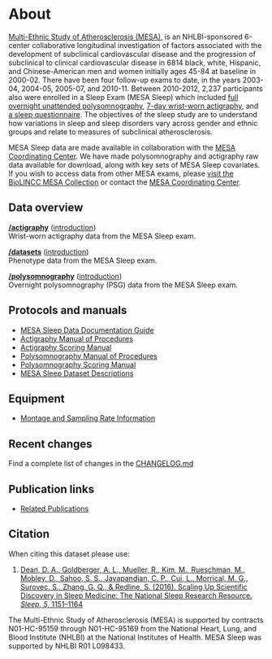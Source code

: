 # About

[Multi-Ethnic Study of Atherosclerosis (MESA)](https://mesa-nhlbi.org/), is an NHLBI-sponsored 6-center collaborative longitudinal investigation of factors associated with the development of subclinical cardiovascular disease and the progression of subclinical to clinical cardiovascular disease in 6814 black, white, Hispanic, and Chinese-American men and women initially ages 45-84 at baseline in 2000-02. There have been four follow-up exams to date, in the years 2003-04, 2004-05, 2005-07, and 2010-11. Between 2010-2012, 2,237 participants also were enrolled in a Sleep Exam (MESA Sleep) which included [full overnight unattended polysomnography](:pages_path:/polysomnography-introduction.md), [7-day wrist-worn actigraphy](:pages_path:/actigraphy-introduction.md), and [a sleep questionnaire](:files_path:/documentation/dataset-descriptions/MESAe5a113SleepQuestionnaire_20140617.pdf). The objectives of the sleep study are to understand how variations in sleep and sleep disorders vary across gender and ethnic groups and relate to measures of subclinical atherosclerosis.

MESA Sleep data are made available in collaboration with the [MESA Coordinating Center](https://mesa-nhlbi.org/default.aspx). We have made polysomnography and actigraphy raw data available for download, along with key sets of MESA Sleep covariates. If you wish to access data from other MESA exams, please [visit the BioLINCC MESA Collection](https://biolincc.nhlbi.nih.gov/studies/mesa/) or contact the [MESA Coordinating Center](https://mesa-nhlbi.org/default.aspx).

## Data overview

**[/actigraphy](:files_path:/actigraphy)** ([introduction](:pages_path:/actigraphy-introduction.md))<br/> Wrist-worn actigraphy data from the MESA Sleep exam.

**[/datasets](:files_path:/datasets)** ([introduction](:pages_path:/dataset-introduction.md)) <br/> Phenotype data from the MESA Sleep exam.

**[/polysomnography](:files_path:/polysomnography)** ([introduction](:pages_path:/polysomnography-introduction.md))<br/> Overnight polysomnography (PSG) data from the MESA Sleep exam.

## Protocols and manuals

- [MESA Sleep Data Documentation Guide](:files_path:/documentation/MESA_Sleep_Data_Documentation_Guide.pdf)
- [Actigraphy Manual of Procedures](:files_path:/documentation/MESA_Sleep_Actigraphy_Manual_of_Procedures.pdf)
- [Actigraphy Scoring Manual](:files_path:/documentation/MESA_Sleep_Actigraphy_Scoring_Manual.pdf)
- [Polysomnography Manual of Procedures](:files_path:/documentation/MESA_Sleep_Polysomnography_Manual_of_Procedures.pdf)
- [Polysomnography Scoring Manual](:files_path:/documentation/MESA_Sleep_Polysomnography_Scoring_Manual.pdf)
- [MESA Sleep Dataset Descriptions](:files_path:/documentation/dataset-descriptions)

## Equipment
- [Montage and Sampling Rate Information](:pages_path:/equipment/montage-and-sampling-rate-information.md)

## Recent changes

Find a complete list of changes in the [CHANGELOG.md](:pages_path:/CHANGELOG.md)

## Publication links

- [Related Publications](:pages_path:/publications.md)

## Citation

When citing this dataset please use:

1. [Dean, D. A., Goldberger, A. L., Mueller, R., Kim, M., Rueschman, M., Mobley, D., Sahoo, S. S., Jayapandian, C. P., Cui, L., Morrical, M. G., Surovec, S., Zhang, G. Q., & Redline, S. (2016). Scaling Up Scientific Discovery in Sleep Medicine: The National Sleep Research Resource. *Sleep, 5,* 1151–1164](http://www.ncbi.nlm.nih.gov/pubmed/27070134)

The Multi-Ethnic Study of Atherosclerosis (MESA) is supported by contracts N01-HC-95159 through N01-HC-95169 from the National Heart, Lung, and Blood Institute (NHLBI) at the National Institutes of Health. MESA Sleep was supported by NHLBI R01 L098433.
